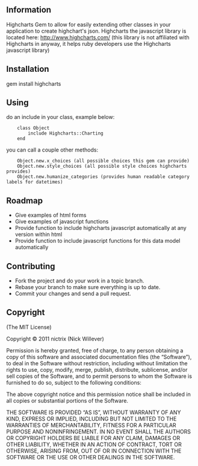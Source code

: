 ## Information

Highcharts Gem to allow for easily extending other classes in your application to create highchart's json.  Highcharts the javascript library is located here: http://www.highcharts.com/ (this library is not affiliated with Highcharts in anyway, it helps ruby developers use the Highcharts javascript library)

## Installation

  gem install highcharts

## Using

do an include in your class, example below:

		class Object
			include Highcharts::Charting
		end

you can call a couple other methods:

		Object.new.x_choices (all possible choices this gem can provide)
		Object.new.style_choices (all possible style choices highcharts provides)
		Object.new.humanize_categories (provides human readable category labels for datetimes)

## Roadmap

- Give examples of html forms
- Give examples of javascript functions
- Provide function to include highcharts javascript automatically at any version within html
- Provide function to include javascript functions for this data model automatically

## Contributing

- Fork the project and do your work in a topic branch.
- Rebase your branch to make sure everything is up to date.
- Commit your changes and send a pull request.

## Copyright

(The MIT License)

Copyright © 2011 nictrix (Nick Willever)

Permission is hereby granted, free of charge, to any person obtaining a copy of this software and associated documentation files (the “Software”), to deal in the Software without restriction, including without limitation the rights to use, copy, modify, merge, publish, distribute, sublicense, and/or sell copies of the Software, and to permit persons to whom the Software is furnished to do so, subject to the following conditions:

The above copyright notice and this permission notice shall be included in all copies or substantial portions of the Software.

THE SOFTWARE IS PROVIDED “AS IS”, WITHOUT WARRANTY OF ANY KIND, EXPRESS OR IMPLIED, INCLUDING BUT NOT LIMITED TO THE WARRANTIES OF MERCHANTABILITY, FITNESS FOR A PARTICULAR PURPOSE AND NONINFRINGEMENT. IN NO EVENT SHALL THE AUTHORS OR COPYRIGHT HOLDERS BE LIABLE FOR ANY CLAIM, DAMAGES OR OTHER LIABILITY, WHETHER IN AN ACTION OF CONTRACT, TORT OR OTHERWISE, ARISING FROM, OUT OF OR IN CONNECTION WITH THE SOFTWARE OR THE USE OR OTHER DEALINGS IN THE SOFTWARE.
